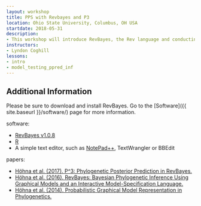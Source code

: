 ```yaml
---
layout: workshop
title: PPS with Revbayes and P3
location: Ohio State University, Columbus, OH USA
startdate: 2018-05-31
description: 
- This workshop will introduce RevBayes, the Rev language and conducting Posterior Predictive Simulation with the P3 framework.
instructors:
- Lyndon Coghill
lessons:
- intro
- model_testing_ppred_inf
---
```


## Additional Information

Please be sure to download and install RevBayes. Go to the [Software]({{ site.baseurl }}/software/) page for more information.

software:
- <a href="https://revbayes.github.io/revbayes-site/software">RevBayes v1.0.8</a>
- <a href="https://www.r-project.org">R</a>
- A simple text editor, such as <a href="https://notepad-plus-plus.org">NotePad++</a>, TextWrangler or BBEdit

papers:
- <a href="https://academic.oup.com/mbe/article/35/4/1028/4616601">Höhna et al. (2017). P^3: Phylogenetic Posterior Prediction in RevBayes.</a>
- <a href="https://academic.oup.com/sysbio/article/65/4/726/1753608">Höhna et al. (2016). RevBayes&#58; Bayesian Phylogenetic Inference Using Graphical Models and an Interactive Model-Specification Language.</a>
- <a href="https://academic.oup.com/sysbio/article/63/5/753/2847897">Höhna et al. (2014). Probabilistic Graphical Model Representation in Phylogenetics.</a>
